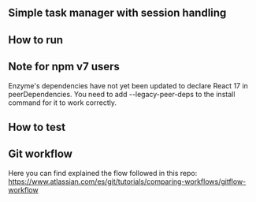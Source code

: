 ## Simple task manager with session handling


## How to run



## Note for npm v7 users
Enzyme's dependencies have not yet been updated to declare React 17 in peerDependencies. You need to add --legacy-peer-deps to the install command for it to work correctly.

## How to test


## Git workflow

Here you can find explained the flow followed in this repo:
https://www.atlassian.com/es/git/tutorials/comparing-workflows/gitflow-workflow
